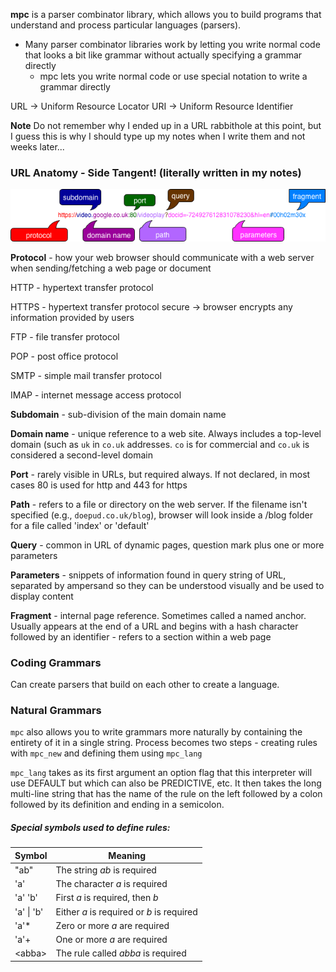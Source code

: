 **mpc** is a parser combinator library, which allows you to build programs that understand and process particular languages (parsers).

- Many parser combinator libraries work by letting you write normal code that looks a bit like grammar without actually specifying a grammar directly
  - mpc lets you write normal code or use special notation to write a grammar directly

URL -> Uniform Resource Locator
URI -> Uniform Resource Identifier

**Note** Do not remember why I ended up in a URL rabbithole at this point, but I guess this is why I should type up my notes when I write them and not weeks later...

### URL Anatomy - Side Tangent! (literally written in my notes)

![url](url.png)

**Protocol** - how your web browser should communicate with a web server when sending/fetching a web page or document

HTTP - hypertext transfer protocol

HTTPS - hypertext transfer protocol secure -> browser encrypts any information provided by users

FTP - file transfer protocol

POP - post office protocol

SMTP - simple mail transfer protocol

IMAP - internet message access protocol

**Subdomain** - sub-division of the main domain name

**Domain name** - unique reference to a web site. Always includes a top-level domain (such as `uk` in `co.uk` addresses. `co` is for commercial and `co.uk` is considered a second-level domain

**Port** - rarely visible in URLs, but required always. If not declared, in most cases 80 is used for http and 443 for https

**Path** - refers to a file or directory on the web server. If the filename isn't specified (e.g., `doepud.co.uk/blog`), browser will look inside a /blog folder for a file called 'index' or 'default'

**Query** - common in URL of dynamic pages, question mark plus one or more parameters

**Parameters** - snippets of information found in query string of URL, separated by ampersand so they can be understood visually and be used to display content

**Fragment** - internal page reference. Sometimes called a named anchor. Usually appears at the end of a URL and begins with a hash character followed by an identifier - refers to a section within a web page

### Coding Grammars

Can create parsers that build on each other to create a language.

### Natural Grammars

`mpc` also allows you to write grammars more naturally by containing the entirety of it in a single string. Process becomes two steps - creating rules with `mpc_new` and defining them using `mpc_lang`

`mpc_lang` takes as its first argument an option flag that this interpreter will use DEFAULT but which can also be PREDICTIVE, etc. It then takes the long multi-line string that has the name of the rule on the left followed by a colon followed by its definition and ending in a semicolon.

##### Special symbols used to define rules:

| Symbol     | Meaning                                   |
| ---------- | ----------------------------------------- |
| "ab"       | The string _ab_ is required               |
| 'a'        | The character _a_ is required             |
| 'a' 'b'    | First _a_ is required, then _b_           |
| 'a' \| 'b' | Either _a_ is required or _b_ is required |
| 'a'\*      | Zero or more _a_ are required             |
| 'a'+       | One or more _a_ are required              |
| \<abba>    | The rule called _abba_ is required        |
